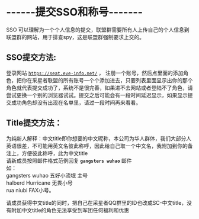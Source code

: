 # ------提交SSO和称号-------

SSO 可以理解为一个个人信息的提交，联盟群需要所有人上传自己的个人信息到联盟群的网站，用于排查spy，这是联盟群强制要求上交的。

## SSO提交方法:

 登录网站 [`https://seat.eve-info.net/`](http://jump2.bdimg.com/safecheck/index?url=rN3wPs8te/qTLb7Hik42FADiaD2Wk0KvQpf8XFRCF8QzQUl7pKY9sZZJ2WYJxmh/BqcmqVZQ0jEoQ3oLlP1HJAGaWZEzGy8nQPe4mNzT9yfl8YiCDjnEHnY9qHh6BM0y) ，  注册一个账号，然后点里面的添加角色，把你在采星者联盟的所有账号一个个添加进去，只要列表里面显示出你的那个角色就代表提交成功了，系统不是很完善，如果进不去网站或者登陆不了角色，请尝试更换一个别的浏览器试试。提交之后可能会有一段时间延迟显示，如果显示提交成功角色却没有出现在名单里，请过一段时间再来看看。

## Title提交方法：

 为纯新人解释：中文title即你想要的中文昵称，本公司为华人群体，我们大部分人英语很差，不可能用英文名彼此称呼，因此给自己取一个中文名，我附加到你的备注上，方便彼此称呼，此为中文title  
请新成员按照邮件格式范例回复 **`gangsters wuhao`** 邮件  
如：  
gangsters wuhao 五好小流氓 主号  
halberd Hurricane 无畏小号  
rua niubi FAX小号。  
  
请成员获得中文title的同时，把自己在采星者QQ群里的ID也改成SC-中文title，没有附加中文title的角色无法享受到军团任何福利和优惠  


